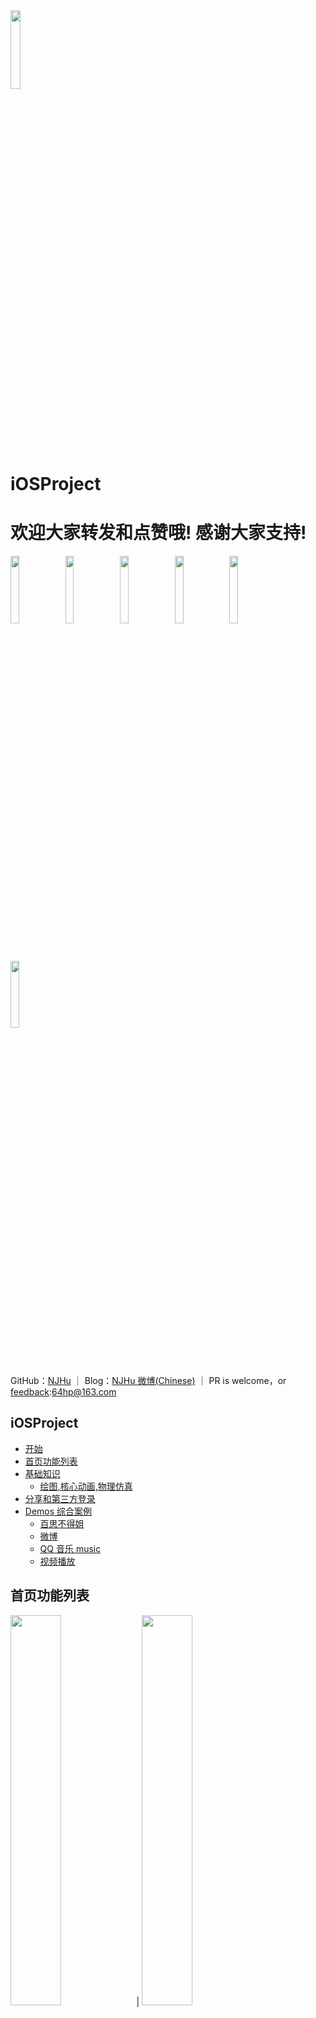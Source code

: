 <img src="./images/qun2.jpg" width="18%"/>

iOSProject
===

# <a id="Getting_Started"></a> 欢迎大家转发和点赞哦! 感谢大家支持!
<div>
<img src="./images/gn1iphonex.png" width="16.6%">
<img src="./images/jciphonex.png" width="16.6%">
<img src="./images/bsj/bsqbiphonex.png" width="16.6%">
<img src="./images/wb/wb2iphonex.png" width="16.6%">
<img src="./images/qqmusic/mus2iphonex.png" width="16.6%">
<img src="./images/sp/clpiphonex.png" width="16.6%">
</div>

GitHub：[NJHu](https://github.com/njhu) ｜ Blog：[NJHu 微博(Chinese)](https://www.weibo.com/njhu) ｜ PR is welcome，or [feedback](mailto:64hp@163.com):64hp@163.com


## iOSProject
- [开始](#Getting_Started)
- [首页功能列表](#homeList)
- [基础知识](#foundation)
	- [绘图,核心动画,物理仿真](#foundationList)
- [分享和第三方登录](#homeBaseShareLogin)
- [Demos 综合案例](#demo_s)
	- [百思不得姐](#bsj)
	- [微博](#wb)
	- [QQ 音乐 music](#qqmusic)
	- [视频播放](#videos)


## <a id="homeList"></a> 首页功能列表
<img src="./images/gn1.png" width="40%">|
<img src="./images/gn2.png" width="40%">
<br>
<br>

## <a id="foundation"></a> 基础知识
<img src="./images/jciphonex.png" width="40%">
<br>
<br>

### <a id="foundationList"></a> 绘图,核心动画,物理仿真
<img src="./images/gn3_1.png" width="32%">|
<img src="./images/gn3_2.png" width="32%">|
<img src="./images/gn3_3.png" width="32%">
<br>
<br>

## <a id="homeBaseShareLogin"></a> 分享和第三方登录
<img src="./images/fx.png" width="40%">|
<img src="./images/fx_1.png" width="40%">
<br>
<br>
<br>

## <a id="demo_s"></a> Demos 综合案例
<img src="./images/demos.png" width="40%">

## <a id="bsj"></a> 百思不得姐
<img src="./images/bsj/bsqb.png" width="32%">|
<img src="./images/bsj/bssp.png" width="32%">|
<img src="./images/bsj/bstp.png" width="32%">|
<img src="./images/bsj/bsjz.png" width="32%">|
<img src="./images/bsj/bsdz.png" width="32%">|
<img src="./images/bsj/bsyp.png" width="32%">|
<img src="./images/bsj/bsdl.png" width="32%">|
<img src="./images/bsj/bsdl_1.png" width="32%">|
<img src="./images/bsj/bsgg.png" width="32%">|
<img src="./images/bsj/bsfb.png" width="32%">|
<img src="./images/bsj/bsfb_1.png" width="32%">|
<img src="./images/bsj/bsfb_2.png" width="32%">|
<img src="./images/bsj/bspl.png" width="32%">|
<img src="./images/bsj/bsrp.png" width="32%">|
<img src="./images/bsj/bsrp_1.png" width="32%">|
<img src="./images/bsj/bs2ts.png" width="32%">|
<img src="./images/bsj/bsfx.png" width="32%">
<br>
<br>
<br>
<br>
<br>

## <a id="wb"></a> 微博
<img src="./images/wb/wb1.png" width="32%">|
<img src="./images/wb/wb2.png" width="32%">|
<img src="./images/wb/wb3.png" width="32%">|
<img src="./images/wb/wb4.png" width="32%">|
<img src="./images/wb/wb5.png" width="32%">|
<img src="./images/wb/wb6.png" width="32%">|
<img src="./images/wb/wb7.png" width="32%">|
<img src="./images/wb/wb8.png" width="32%">|
<img src="./images/wb/wb9.png" width="32%">
<br>
<br>
<br>
<br>
<br>

## <a id="qqmusic"></a> QQ 音乐 music
<img src="./images/qqmusic/mus1.png" width="32%">|
<img src="./images/qqmusic/mus2.png" width="32%">|
<img src="./images/qqmusic/mus3.png" width="32%">
<br>
<br>
<br>
<br>
<br>


## <a id="videos"></a> 视频播放
<img src="./images/sp/sycoll.png" width="32%">|
<img src="./images/sp/sytab.png" width="32%">|
<img src="./images/sp/sylb.png" width="32%">|
<img src="./images/sp/syxz.png" width="32%">|
<img src="./images/sp/clp.png" width="32%">|
<img src="./images/sp/cltp.png" width="32%">|
<img src="./images/sp/yep.png" width="32%">|
<img src="./images/sp/tap.png" width="32%">|
<img src="./images/sp/tatp.png" width="32%">
<br>
<br>
<br>
<br>
<br>

## 期待
* 如果在使用过程中遇到BUG，希望你能Issues我，谢谢（或者尝试下载最新的Demo代码看看BUG修复没有）
* 如果在使用过程中发现功能不够用，希望你能Issues我，我非常想为这个Demo增加更多好用的功能，谢谢
* 如果你想为PLMMPrjk输出代码，请拼命Pull Requests我
